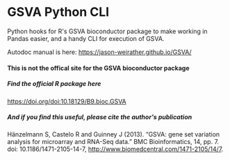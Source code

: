 # GSVA Python CLI

Python hooks for R's GSVA bioconductor package to make working in Pandas easier, and a handy CLI for execution of GSVA.

Autodoc manual is here:  https://jason-weirather.github.io/GSVA/

#### This is not the offical site for the GSVA bioconductor package

##### Find the official R package here

https://doi.org/doi:10.18129/B9.bioc.GSVA

##### And if you find this useful, please cite the author's publication

Hänzelmann S, Castelo R and Guinney J (2013). “GSVA: gene set variation analysis for microarray and RNA-Seq data.” BMC Bioinformatics, 14, pp. 7. doi: 10.1186/1471-2105-14-7, http://www.biomedcentral.com/1471-2105/14/7.
